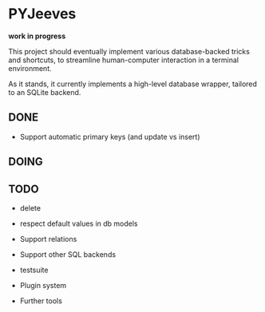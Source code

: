 PYJeeves
========
__work in progress__

This project should eventually implement various database-backed tricks and shortcuts, to streamline human-computer interaction in a terminal environment.

As it stands, it currently implements a high-level database wrapper, tailored to an SQLite backend.

DONE
-----
* Support automatic primary keys (and update vs insert)

DOING
-----

TODO
----
* delete
* respect default values in db models
* Support relations
* Support other SQL backends
* testsuite

* Plugin system
* Further tools
